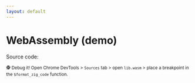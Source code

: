 ```yaml
---
layout: default
---
```

# WebAssembly (demo)

<div>
  <p>
  Source code: <Anchor href="https://github.com/jackdbd/zigfmt-web" text="jackdbd/zigfmt-web" />
  </p>
</div>

<WebAssemblyDemo zigCode='const std = @import("std"); pub fn main() void { std.debug.warn("Hello World\n"); }' />

<small>🕵️ Debug it! Open Chrome DevTools > <code class="inline-code">Sources</code> tab > open <code class="inline-code">lib.wasm</code> > place a breakpoint in the <code class="inline-code">$format_zig_code</code> function.</small>